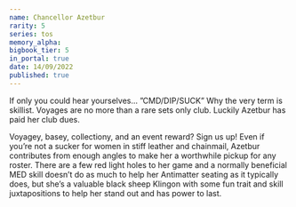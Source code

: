 ```yaml
---
name: Chancellor Azetbur
rarity: 5
series: tos
memory_alpha:
bigbook_tier: 5
in_portal: true
date: 14/09/2022
published: true
---
```


If only you could hear yourselves… ”CMD/DIP/SUCK” Why the very term is skillist. Voyages are no more than a rare sets only club. Luckily Azetbur has paid her club dues.

Voyagey, basey, collectiony, and an event reward? Sign us up! Even if you’re not a sucker for women in stiff leather and chainmail, Azetbur contributes from enough angles to make her a worthwhile pickup for any roster. There are a few red light holes to her game and a normally beneficial MED skill doesn’t do as much to help her Antimatter seating as it typically does, but she’s a valuable black sheep Klingon with some fun trait and skill juxtapositions to help her stand out and has power to last.
